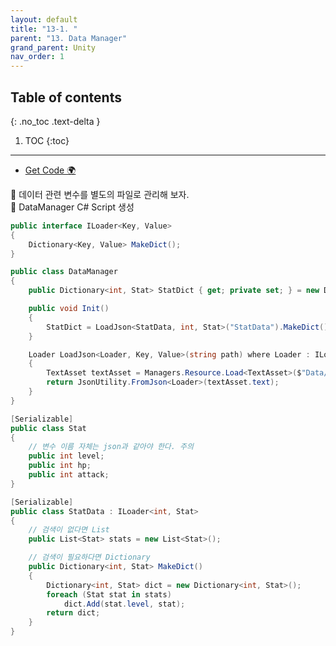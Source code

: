 ```yaml
---
layout: default
title: "13-1. "
parent: "13. Data Manager"
grand_parent: Unity
nav_order: 1
---
```


## Table of contents
{: .no_toc .text-delta }

1. TOC
{:toc}

---

* [Get Code 🌍](https://github.com/EasyCoding-7/unity_tutorials/tree/13.1)

🥞 데이터 관련 변수를 별도의 파일로 관리해 보자.<br>
🥞 DataManager C# Script 생성

```csharp
public interface ILoader<Key, Value>
{
    Dictionary<Key, Value> MakeDict();
}

public class DataManager
{
    public Dictionary<int, Stat> StatDict { get; private set; } = new Dictionary<int, Stat>();

    public void Init()
    {
        StatDict = LoadJson<StatData, int, Stat>("StatData").MakeDict();
    }

    Loader LoadJson<Loader, Key, Value>(string path) where Loader : ILoader<Key, Value>
    {
		TextAsset textAsset = Managers.Resource.Load<TextAsset>($"Data/{path}");
        return JsonUtility.FromJson<Loader>(textAsset.text);
	}
}
```

```csharp
[Serializable]
public class Stat
{
    // 변수 이름 자체는 json과 같아야 한다. 주의
	public int level;
	public int hp;
	public int attack;
}

[Serializable]
public class StatData : ILoader<int, Stat>
{
    // 검색이 없다면 List
	public List<Stat> stats = new List<Stat>();

    // 검색이 필요하다면 Dictionary
	public Dictionary<int, Stat> MakeDict()
	{
		Dictionary<int, Stat> dict = new Dictionary<int, Stat>();
		foreach (Stat stat in stats)
			dict.Add(stat.level, stat);
		return dict;
	}
}
```

